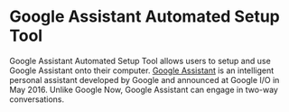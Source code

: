 # Google Assistant Automated Setup Tool

Google Assistant Automated Setup Tool allows users to setup and use Google Assistant onto their computer. [Google Assistant](https://en.wikipedia.org/wiki/Google_Assistant) is an intelligent personal assistant developed by Google and announced at Google I/O in May 2016. Unlike Google Now, Google Assistant can engage in two-way conversations.

